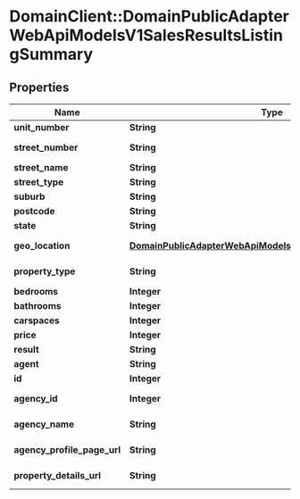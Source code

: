 # DomainClient::DomainPublicAdapterWebApiModelsV1SalesResultsListingSummary

## Properties
Name | Type | Description | Notes
------------ | ------------- | ------------- | -------------
**unit_number** | **String** | Gets or Sets UnitNumber | [optional] 
**street_number** | **String** | Gets or Sets StreetNumber | [optional] 
**street_name** | **String** | Gets or Sets StreetName | [optional] 
**street_type** | **String** | Gets or Sets StreetType | [optional] 
**suburb** | **String** | Gets or Sets Suburb | [optional] 
**postcode** | **String** | Gets or Sets Postcode | [optional] 
**state** | **String** | Gets or Sets State | [optional] 
**geo_location** | [**DomainPublicAdapterWebApiModelsV1SalesResultsGeoLocation**](DomainPublicAdapterWebApiModelsV1SalesResultsGeoLocation.md) | Gets or Sets the GeoLocation | [optional] 
**property_type** | **String** | Gets or Sets PropertyType | [optional] 
**bedrooms** | **Integer** | Gets or Sets Bedrooms | [optional] 
**bathrooms** | **Integer** | Gets or Sets Bathrooms | [optional] 
**carspaces** | **Integer** | Gets or Sets Carspaces | [optional] 
**price** | **Integer** | Gets or Sets Price | [optional] 
**result** | **String** | Gets or Sets Result | [optional] 
**agent** | **String** | Gets or Sets Agent | [optional] 
**id** | **Integer** | Gets or Sets the listing id | [optional] 
**agency_id** | **Integer** | Gets or Sets DomainAgencyId | [optional] 
**agency_name** | **String** | Gets or Sets AgencyName | [optional] 
**agency_profile_page_url** | **String** | Gets or Sets AgencyProfilePageUrl | [optional] 
**property_details_url** | **String** | Gets or Sets DomainPropertyDetailsUrl | [optional] 


